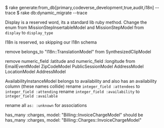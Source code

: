 $ rake generate:from_db\[primary,codeverse_development,true,audit,i18n\] --trace
$ rake db:dynamic_migrate --trace

Display is a reserved word, its a standard lib ruby method. Change the enum from MissionStepInsertableModel and MissionStepModel from `display` to `display_type`

I18n is reserved, so skipping our I18n schema

remove belongs_to "I18n::TranslationModel" from SynthesizedClipModel

remove numeric_field :latitude and numeric_field :longitude from
  EmailEventModel
  ZipCodeModel
  PublicSessionModel
  AddressModel
  LocationModel
  AddressModel

AvailabilityInstanceModel belongs to availability and also has an availability column (these names collide)
rename `integer_field :attendees` to `integer_field :attending`
rename `integer_field :availability` to `integer_field :available`

rename all `as: :unknown` for associations


has_many :charges, model: "Billing::InvoiceChargeModel"  should be  has_many :charges, model: "Billing::Charges::InvoiceChargeModel"
